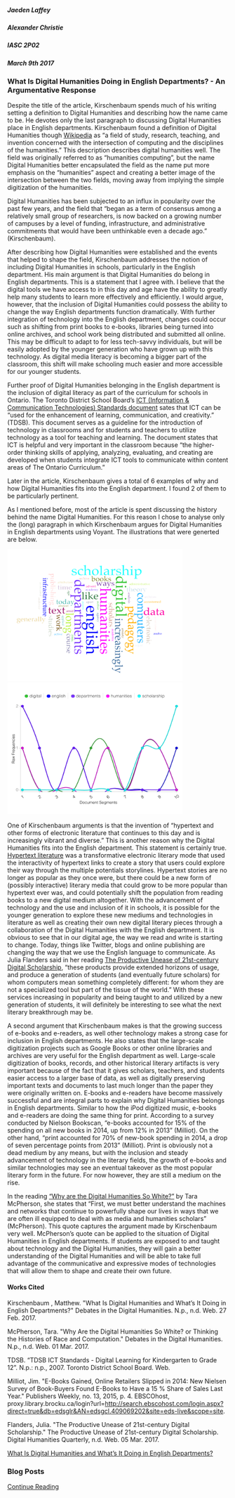 ##### Jaeden Laffey
##### Alexander Christie
##### IASC 2P02
##### March 9th 2017

### What Is Digital Humanities Doing in English Departments? - An Argumentative Response

Despite the title of the article, Kirschenbaum spends much of his writing setting a definition to Digital Humanities and describing how the name came to be.  He devotes only the last paragraph to discussing Digital Humanities place in English departments.  Kirschenbaum found a definition of Digital Humanities though [Wikipedia](https://en.wikipedia.org/wiki/Digital_humanities) as “a field of study, research, teaching, and invention concerned with the intersection of computing and the disciplines of the humanities.”  This description describes digital humanities well.  The field was originally referred to as “humanities computing”, but the name Digital Humanities better encapsulated the field as the name put more emphasis on the “humanities” aspect and creating a better image of the intersection between the two fields, moving away from implying the simple digitization of the humanities.  

Digital Humanities has been subjected to an influx in popularity over the past few years, and the field that “began as a term of consensus among a relatively small group of researchers, is now backed on a growing number of campuses by a level of funding, infrastructure, and administrative commitments that would have been unthinkable even a decade ago.” (Kirschenbaum).

After describing how Digital Humanities were established and the events that helped to shape the field, Kirschenbaum addresses the notion of including Digital Humanities in schools, particularly in the English department.  His main argument is that Digital Humanities do belong in English departments.  This is a statement that I agree with. I believe that the digital tools we have access to in this day and age have the ability to greatly help many students to learn more effectively and efficiently.  I would argue, however, that the inclusion of Digital Humanities could possess the ability to change the way English departments function dramatically.  With further integration of technology into the English department, changes could occur such as shifting from print books to e-books, libraries being turned into online archives, and school work being distributed and submitted all online.  This may be difficult to adapt to for less tech-savvy individuals, but will be easily adopted by the younger generation who have grown up with this technology.  As digital media literacy is becoming a bigger part of the classroom, this shift will make schooling much easier and more accessible for our younger students.

Further proof of Digital Humanities belonging in the English department is the inclusion of digital literacy as part of the curriculum for schools in Ontario.  The Toronto District School Board’s [ICT (Information & Communication Technologies) Standards document](http://schoolweb.tdsb.on.ca/Portals/elearning/docs/ICT%20Standards.pdf) sates that ICT can be “used for the enhancement of learning, communication, and creativity.” (TDSB).  This document serves as a guideline for the introduction of technology in classrooms and for students and teachers to utilize technology as a tool for teaching and learning. The document states that ICT is helpful and very important in the classroom because “the higher-order thinking skills of applying, analyzing, evaluating, and creating are developed when students integrate ICT tools to communicate within content areas of The Ontario Curriculum.”

Later in the article, Kirschenbaum gives a total of 6 examples of why and how Digital Humanities fits into the English department.  I found 2 of them to be particularly pertinent.

As I mentioned before, most of the article is spent discussing the history behind the  name Digital Humanities. For this reason I chose to analyse only the (long) paragraph in which Kirschenbaum argues for Digital Humanities in English departments using Voyant.  The illustrations that were generted are below.  

<img src="images/blog/DHScreenshot1_1.png" width="400" height="300">
<img src="images/blog/DHScreenshot2_1.png" width="400" height="300">

One of Kirschenbaum arguments is that the invention of “hypertext and other forms of electronic literature that continues to this day and is increasingly vibrant and diverse.”  This is another reason why the Digital Humanities fits into the English department.  This statement is certainly true.  [Hypertext literature](https://en.wikipedia.org/wiki/Hypertext_fiction) was a transformative electronic literary mode that used the interactivity of hypertext links to create a story that users could explore their way through the multiple potentials storylines. Hypertext stories are no longer as popular as they once were, but there could be a new form of (possibly interactive) literary media that could grow to be more popular than hypertext ever was, and could potentially shift the population from reading books to a new digital medium altogether.  With the advancement of technology and the use and inclusion of it in schools, it is possible for the younger generation to explore these new mediums and technologies in literature as well as creating their own new digital literary pieces through a collaboration of the Digital Humanities with the English department.  It is obvious to see that in our digital age, the way we read and write is starting to change.  Today, things like Twitter, blogs and online publishing are changing the way that we use the English language to communicate.  As Julia Flanders said in her reading [The Productive Unease of 21st-century Digital Scholarship](http://www.digitalhumanities.org/dhq/vol/3/3/000055/000055.html), “these products provide extended horizons of usage, and produce a generation of students (and eventually future scholars) for whom computers mean something completely different: for whom they are not a specialized tool but part of the tissue of the world.” With these services increasing in popularity and being taught to and utilized by a new generation of students, it will definitely be interesting to see what the next literary breakthrough may be.   

A second argument that Kirschenbaum makes is that the growing success of e-books and e-readers, as well other technology makes a strong case for inclusion in English departments.  He also states that the large-scale digitization projects such as Google Books or other online libraries and archives are very useful for the English department as well.  Large-scale digitization of books, records, and other historical literary artifacts is very important because of the fact that it gives scholars, teachers, and students easier access to a larger base of data, as well as digitally preserving important texts and documents to last much longer than the paper they were originally written on.  E-books and e-readers have become massively successful and are integral parts to explain why Digital Humanities belongs in English departments.   Similar to how the iPod digitized music, e-books and e-readers are doing the same thing for print.  According to a survey conducted by Nielson Bookscan, “e-books accounted for 15% of the spending on all new books in 2014, up from 12% in 2013” (Milliot).  On the other hand, “print accounted for 70% of new-book spending in 2014, a drop of seven percentage points from 2013” (Milliot).  Print is obviously not a dead medium by any means, but with the inclusion and steady advancement of technology in the literary fields, the growth of e-books and similar technologies may see an eventual takeover as the most popular literary form in the future.  For now however, they are still a medium on the rise.   

In the reading [“Why are the Digital Humanities So White?”](http://dhdebates.gc.cuny.edu/debates/text/29) by Tara McPherson, she states that “First, we must better understand the machines and networks that continue to powerfully shape our lives in ways that we are often ill equipped to deal with as media and humanities scholars” (McPherson).    This quote captures the argument made by Kirschenbaum very well.  McPherson’s quote can be applied to the situation of Digital Humanities in English departments.  If students are exposed to and taught about technology and the Digital Humanities, they will gain a better understanding of the Digital Humanities and will be able to take full advantage of the communicative and expressive modes of technologies that will allow them to shape and create their own future.  

#### Works Cited

Kirschenbaum , Matthew. "What Is Digital Humanities and What’s It Doing in English Departments?" Debates in the Digital Humanities. N.p., n.d. Web. 27 Feb. 2017.

McPherson, Tara. "Why Are the Digital Humanities So White? or Thinking the Histories of Race and Computation." Debates in the Digital Humanities. N.p., n.d. Web. 01 Mar. 2017.

TDSB. “TDSB ICT Standards - Digital Learning for Kindergarten to Grade 12”. N.p.: n.p., 2007. Toronto District School Board. Web.

Milliot, Jim. "E-Books Gained, Online Retailers Slipped in 2014: New Nielsen Survey of Book-Buyers Found E-Books to Have a 15 % Share of Sales Last Year." Publishers Weekly, no. 13, 2015, p. 4. EBSCOhost, proxy.library.brocku.ca/login?url=http://search.ebscohost.com/login.aspx?direct=true&db=edsglr&AN=edsgcl.409069202&site=eds-live&scope=site.
	
Flanders, Julia. "The Productive Unease of 21st-century Digital Scholarship." The Productive Unease of 21st-century Digital Scholarship. Digital Humanities Quarterly, n.d. Web. 05 Mar. 2017.


[What Is Digital Humanities and What’s It Doing in English Departments?](http://dhdebates.gc.cuny.edu/debates/text/38)


### Blog Posts

[Continue Reading](README)


